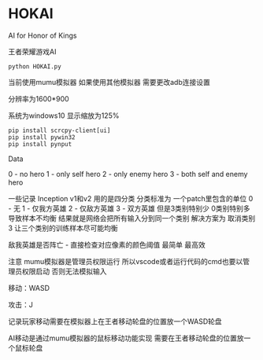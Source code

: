 # HOKAI

AI for Honor of Kings

王者荣耀游戏AI

```
python HOKAI.py

```

当前使用mumu模拟器 如果使用其他模拟器 需要更改adb连接设置

分辨率为1600*900 

系统为windows10 显示缩放为125%


```
pip install scrcpy-client[ui]
pip install pywin32
pip install pynput
```

Data

0 - no hero
1 - only self hero
2 - only enemy hero
3 - both self and enemy hero


一些记录
Inception v1和v2 用的是四分类
分类标准为 一个patch里包含的单位
0 - 无
1 - 仅我方英雄
2 - 仅敌方英雄
3 - 双方英雄
但是3类别特别少 0类别特别多 导致样本不均衡 结果就是网络会把所有输入分到同一个类别
解决方案为 取消类别3 让三个类别的训练样本尽可能均衡

敌我英雄是否阵亡 - 直接检查对应像素的颜色阈值 最简单 最高效

注意 mumu模拟器是管理员权限运行 所以vscode或者运行代码的cmd也要以管理员权限启动 否则无法模拟输入

移动：WASD

攻击：J

记录玩家移动需要在模拟器上在王者移动轮盘的位置放一个WASD轮盘

AI移动是通过mumu模拟器的鼠标移动功能实现 需要在王者移动轮盘的位置放一个鼠标轮盘
